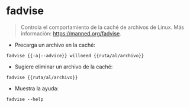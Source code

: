 # fadvise

> Controla el comportamiento de la caché de archivos de Linux.
> Más información: <https://manned.org/fadvise>.

- Precarga un archivo en la caché:

`fadvise {{-a|--advice}} willneed {{ruta/al/archivo}}`

- Sugiere eliminar un archivo de la caché:

`fadvise {{ruta/al/archivo}}`

- Muestra la ayuda:

`fadvise --help`
